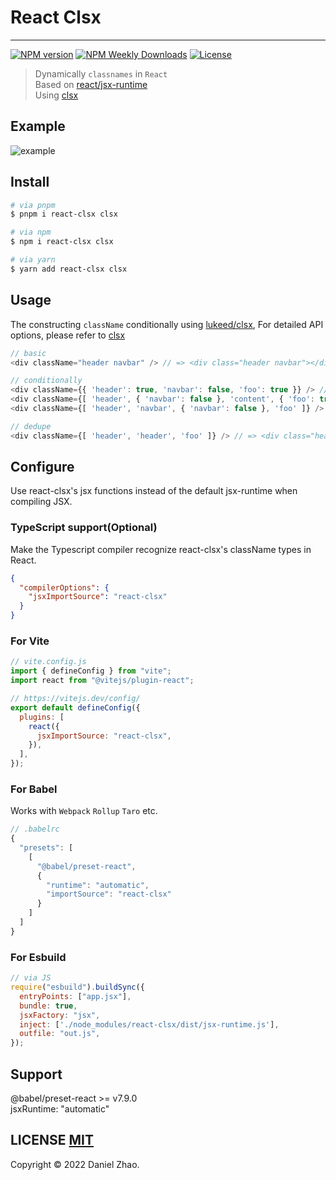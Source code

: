 # React Clsx

---

[![NPM version](https://badgen.net/npm/v/react-clsx)](https://www.npmjs.com/package/react-clsx)
[![NPM Weekly Downloads](https://badgen.net/npm/dw/react-clsx)](https://www.npmjs.com/package/react-clsx)
[![License](https://badgen.net/npm/license/react-clsx)](https://www.npmjs.com/package/react-clsx)

> Dynamically `classnames` in `React`<br>Based on [react/jsx-runtime](https://reactjs.org/blog/2020/09/22/introducing-the-new-jsx-transform.html)<br>Using [clsx](https://github.com/lukeed/clsx)

## Example

![example](/docs/example.png)

## Install

```bash
# via pnpm
$ pnpm i react-clsx clsx

# via npm
$ npm i react-clsx clsx

# via yarn
$ yarn add react-clsx clsx
```

## Usage

The constructing `className` conditionally using [lukeed/clsx](https://github.com/lukeed/clsx), For detailed API options, please refer to [clsx](https://github.com/lukeed/clsx?tab=readme-ov-file#clsx---)

```javascript
// basic
<div className="header navbar" /> // => <div class="header navbar"></div>

// conditionally
<div className={{ 'header': true, 'navbar': false, 'foo': true }} /> // => <div class="header foo"></div>
<div className={[ 'header', { 'navbar': false }, 'content', { 'foo': true } ]} /> // => <div class="header content foo"></div>
<div className={[ 'header', 'navbar', { 'navbar': false }, 'foo' ]} /> // => <div class="header foo"></div>

// dedupe
<div className={[ 'header', 'header', 'foo' ]} /> // => <div class="header foo"></div>

```

## Configure

Use react-clsx's jsx functions instead of the default jsx-runtime when compiling JSX.

### TypeScript support(Optional)

Make the Typescript compiler recognize react-clsx's className types in React.

```json
{
  "compilerOptions": {
    "jsxImportSource": "react-clsx"
  }
}
```

### For Vite

```javascript
// vite.config.js
import { defineConfig } from "vite";
import react from "@vitejs/plugin-react";

// https://vitejs.dev/config/
export default defineConfig({
  plugins: [
    react({
      jsxImportSource: "react-clsx",
    }),
  ],
});
```

### For Babel

Works with `Webpack` `Rollup` `Taro` etc.

```javascript
// .babelrc
{
  "presets": [
    [
      "@babel/preset-react",
      {
        "runtime": "automatic",
        "importSource": "react-clsx"
      }
    ]
  ]
}
```

### For Esbuild

```javascript
// via JS
require("esbuild").buildSync({
  entryPoints: ["app.jsx"],
  bundle: true,
  jsxFactory: "jsx",
  inject: ['./node_modules/react-clsx/dist/jsx-runtime.js'],
  outfile: "out.js",
});
```

## Support

@babel/preset-react >= v7.9.0
<br>jsxRuntime: "automatic"

## LICENSE [MIT](LICENSE)

Copyright © 2022 Daniel Zhao.
